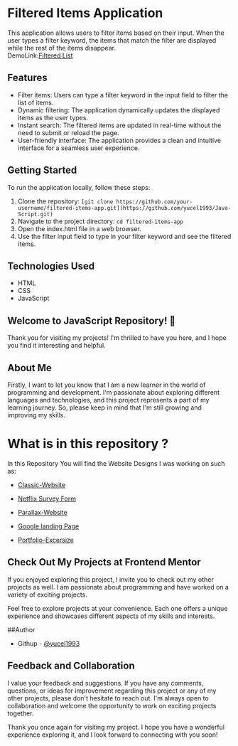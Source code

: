 # Filtered Items Application

This application allows users to filter items based on their input. When the user types a filter keyword, the items that match the filter are displayed while the rest of the items disappear.
<br>
DemoLink:[Filtered List](https://yucel1993.github.io/Java-Script/FilteredList/index.html)
## Features

- Filter items: Users can type a filter keyword in the input field to filter the list of items.
- Dynamic filtering: The application dynamically updates the displayed items as the user types.
- Instant search: The filtered items are updated in real-time without the need to submit or reload the page.
- User-friendly interface: The application provides a clean and intuitive interface for a seamless user experience.

## Getting Started

To run the application locally, follow these steps:

1. Clone the repository: `[git clone https://github.com/your-username/filtered-items-app.git](https://github.com/yucel1993/Java-Script.git)`
2. Navigate to the project directory: `cd filtered-items-app`
3. Open the index.html file in a web browser.
4. Use the filter input field to type in your filter keyword and see the filtered items.

## Technologies Used

- HTML
- CSS
- JavaScript

## Welcome to JavaScript  Repository! 👋

Thank you for visiting my projects! I'm thrilled to have you here, and I hope you find it interesting and helpful.

## About Me
Firstly, I want to let you know that I am a new learner in the world of programming and development. I'm passionate about exploring different languages and technologies, and this project represents a part of my learning journey. So, please keep in mind that I'm still growing and improving my skills.

# What is in this repository ?
In this Repository You will find the Website Designs I was working on such as: 

- [Classic-Website](https://yucel1993.github.io/Classic-Website/)

- [Netflix Survey Form](https://yucel1993.github.io/Netflix-RegisterForm/)

- [Parallax-Website](https://yucel1993.github.io/Parallax-Website/)

- [Google landing Page](https://yucel1993.github.io/Google-Landing-Page/)

- [Portfolio-Excersize](https://yucel1993.github.io/Portfolio-Excersize/)


## Check Out My Projects at Frontend Mentor
If you enjoyed exploring this project, I invite you to check out my other projects as well. I am passionate about programming and have worked on a variety of exciting projects.

Feel free to explore projects at your convenience. Each one offers a unique experience and showcases different aspects of my skills and interests.

##Author
<!-- - Frontend Mentor - [@AliDurul](https://www.frontendmentor.io/profile/DURUL-26) -->
- Githup - [@yucel1993](https://github.com/yucel1993)

## Feedback and Collaboration
I value your feedback and suggestions. If you have any comments, questions, or ideas for improvement regarding this project or any of my other projects, please don't hesitate to reach out. I'm always open to collaboration and welcome the opportunity to work on exciting projects together.

Thank you once again for visiting my project. I hope you have a wonderful experience exploring it, and I look forward to connecting with you soon!
